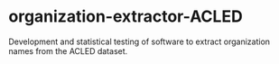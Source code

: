 # organization-extractor-ACLED
Development and statistical testing of software to extract organization names from the ACLED dataset.
